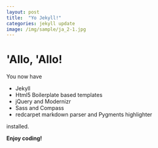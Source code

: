 ```yaml
---
layout: post
title:  "Yo Jekyll!"
categories: jekyll update
image: /img/sample/ja_2-1.jpg
---
```


# 'Allo, 'Allo!

You now have

- Jekyll
- Html5 Boilerplate based templates
- jQuery and Modernizr
- Sass and Compass
- redcarpet markdown parser and Pygments highlighter

installed.

**Enjoy coding!**
